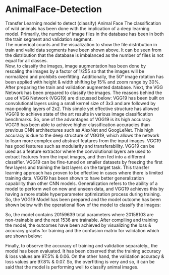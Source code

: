 # AnimalFace-Detection
Transfer Learning model to detect (classify) Animal Face
The classification of wild animals has been done with the implication of a deep learning model. Primarily, the number of image files in the database has been in both the train segment and validation segment.  
The numerical counts and the visualization to show the file distribution in train and valid data segments have been shown above. It can be seen from the distribution that the database is imbalanced as the number of files is not equal for all classes.    
Now, to classify the images, image augmentation has been done by rescaling the images by a factor of 1/255 so that the images will be normalized and prohibits overfitting. Additionally, the 50° image rotation has been applied with height & width shifting by 15% and zoom range by 30%. After preparing the train and validation augmented database. 
Next, the VGG Network has been prepared to classify the images. The reasons behind the use of VGG Network (VGG19) are discussed below:
	VGG19 has been built on convolutional layers using a small kernel size of 3x3 and are followed by max-pooling layers of 2x2. This simple yet effective structure has allowed VGG19 to achieve state of the art results in various image classification benchmarks. So, one of the advantages of VGG19 is its high accuracy. 
	VGG19 has been able to achieve higher classification accuracies than previous CNN architectures such as AlexNet and GoogLeNet. This high accuracy is due to the deep structure of VGG19, which allows the network to learn more complex and abstract features from the input images. 
	VGG19 has good features such as modularity and transferability. VGG19 can be used as a feature extractor where the convolutional layers are used to extract features from the input images, and then fed into a different classifier. 
	VGG19 can be fine-tuned on smaller datasets by freezing the first few layers and training the last layers on the target task. This transfer learning approach has proven to be effective in cases where there is limited training data. 
	VGG19 has been shown to have better generalization capability than other CNN models. Generalization refers to the ability of a model to perform well on new and unseen data, and VGG19 achieves this by having a more stable hyperparameter optimization process during training.
So, the VGG19 Model has been prepared and the model outcome has been shown below with the operational flow of the model to classify the images:
       
So, the model contains 20159639 total parameters where 20158103 are non-trainable and the rest 1536 are trainable. After compiling and training the model, the outcomes have been achieved by visualizing the loss & accuracy graphs for training and the confusion matrix for validation which are shown below:
   
Finally, to observe the accuracy of training and validation separately., the model has been evaluated. It has been observed that the training accuracy & loss values are 97.5% & 0.06. On the other hand, the validation accuracy & loss values are 97.8% & 0.07. So, the overfitting is very and so, it can be said that the model is performing well to classify animal images.
 

